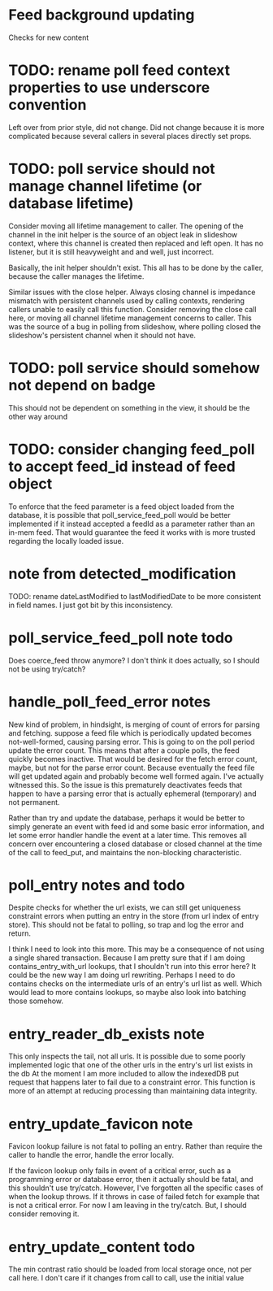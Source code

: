 
# Feed background updating

Checks for new content

# TODO: rename poll feed context properties to use underscore convention

Left over from prior style, did not change. Did not change because it is more complicated because several callers in several places directly set props.

# TODO: poll service should not manage channel lifetime (or database lifetime)

Consider moving all lifetime management to caller. The opening of the channel in the init helper is the source of an object leak in slideshow context, where this channel is created then replaced and left open. It has no listener, but it is still heavyweight and and well, just incorrect.

Basically, the init helper shouldn't exist. This all has to be done by the caller, because the caller manages the lifetime.

Similar issues with the close helper. Always closing channel is impedance mismatch with persistent channels used by calling contexts, rendering callers unable to easily call this function. Consider removing the close call here, or moving all channel lifetime management concerns to caller. This was the source of a bug in polling from slideshow, where polling closed the slideshow's persistent channel when it should not have.


# TODO: poll service should somehow not depend on badge

This should not be dependent on something in the view, it should be the other way around

# TODO: consider changing feed_poll to accept feed_id instead of feed object

To enforce that the feed parameter is a feed object loaded from the database, it is possible that poll_service_feed_poll would be better implemented if it instead accepted a feedId as a parameter rather than an in-mem feed. That would guarantee the feed it works with is more trusted regarding the locally loaded issue.

# note from detected_modification

TODO: rename dateLastModified to lastModifiedDate to be more consistent in field names. I just got bit by this inconsistency.

# poll_service_feed_poll note todo

Does coerce_feed throw anymore? I don't think it does actually, so I should not be using try/catch?

# handle_poll_feed_error notes

New kind of problem, in hindsight, is merging of count of errors for parsing and fetching. suppose a feed file which is periodically updated becomes not-well-formed, causing parsing error. This is going to on the poll period update the error count. This means that after a couple polls, the feed quickly becomes inactive. That would be desired for the fetch error count, maybe, but not for the parse error count. Because eventually the feed file will get updated again and probably become well formed again. I've actually witnessed this. So the issue is this prematurely deactivates feeds that happen to have a parsing error that is actually ephemeral (temporary) and not permanent.

Rather than try and update the database, perhaps it would be better to simply generate an event with feed id and some basic error information, and let some error handler handle the event at a later time. This removes all concern over encountering a closed database or closed channel at the time of the call to feed_put, and maintains the non-blocking characteristic.

# poll_entry notes and todo

Despite checks for whether the url exists, we can still get uniqueness constraint errors when putting an entry in the store (from url index of entry store). This should not be fatal to polling, so trap and log the error and return.

I think I need to look into this more. This may be a consequence of not using a single shared transaction. Because I am pretty sure that if I am doing contains_entry_with_url lookups, that I shouldn't run into this error here? It could be the new way I am doing url rewriting. Perhaps I need to do contains checks on the intermediate urls of an entry's url list as well. Which would lead to more contains lookups, so maybe also look into batching those somehow.

# entry_reader_db_exists note

This only inspects the tail, not all urls. It is possible due to some poorly implemented logic that one of the other urls in the entry's url list exists in the db At the moment I am more included to allow the indexedDB put request that happens later to fail due to a constraint error. This function is more of an attempt at reducing processing than maintaining data integrity.

# entry_update_favicon note

Favicon lookup failure is not fatal to polling an entry. Rather than require the caller to handle the error, handle the error locally.

If the favicon lookup only fails in event of a critical error, such as a programming error or database error, then it actually should be fatal, and this shouldn't use try/catch. However, I've forgotten all the specific cases of when the lookup throws. If it throws in case of failed fetch for example that is not a critical error. For now I am leaving in the try/catch. But, I should consider removing it.

# entry_update_content todo

The min contrast ratio should be loaded from local storage once, not per call here. I don't care if it changes from call to call, use the initial value

